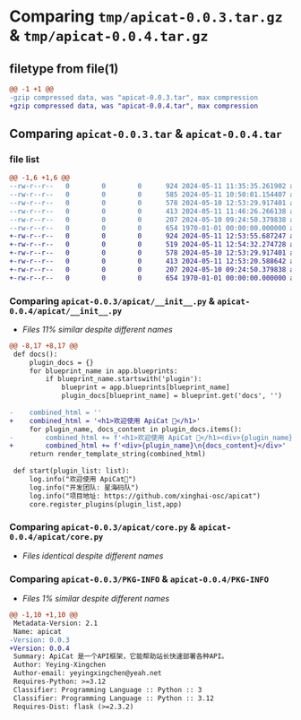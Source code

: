 # Comparing `tmp/apicat-0.0.3.tar.gz` & `tmp/apicat-0.0.4.tar.gz`

## filetype from file(1)

```diff
@@ -1 +1 @@
-gzip compressed data, was "apicat-0.0.3.tar", max compression
+gzip compressed data, was "apicat-0.0.4.tar", max compression
```

## Comparing `apicat-0.0.3.tar` & `apicat-0.0.4.tar`

### file list

```diff
@@ -1,6 +1,6 @@
--rw-r--r--   0        0        0      924 2024-05-11 11:35:35.261902 apicat-0.0.3/apicat/__init__.py
--rw-r--r--   0        0        0      585 2024-05-11 10:50:01.154407 apicat-0.0.3/apicat/config.py
--rw-r--r--   0        0        0      578 2024-05-10 12:53:29.917401 apicat-0.0.3/apicat/core.py
--rw-r--r--   0        0        0      413 2024-05-11 11:46:26.266138 apicat-0.0.3/pyproject.toml
--rw-r--r--   0        0        0      207 2024-05-10 09:24:50.379838 apicat-0.0.3/README.md
--rw-r--r--   0        0        0      654 1970-01-01 00:00:00.000000 apicat-0.0.3/PKG-INFO
+-rw-r--r--   0        0        0      924 2024-05-11 12:53:55.687247 apicat-0.0.4/apicat/__init__.py
+-rw-r--r--   0        0        0      519 2024-05-11 12:54:32.274728 apicat-0.0.4/apicat/config.py
+-rw-r--r--   0        0        0      578 2024-05-10 12:53:29.917401 apicat-0.0.4/apicat/core.py
+-rw-r--r--   0        0        0      413 2024-05-11 12:53:20.588642 apicat-0.0.4/pyproject.toml
+-rw-r--r--   0        0        0      207 2024-05-10 09:24:50.379838 apicat-0.0.4/README.md
+-rw-r--r--   0        0        0      654 1970-01-01 00:00:00.000000 apicat-0.0.4/PKG-INFO
```

### Comparing `apicat-0.0.3/apicat/__init__.py` & `apicat-0.0.4/apicat/__init__.py`

 * *Files 11% similar despite different names*

```diff
@@ -8,17 +8,17 @@
 def docs():
     plugin_docs = {}
     for blueprint_name in app.blueprints:
         if blueprint_name.startswith('plugin'):
             blueprint = app.blueprints[blueprint_name]
             plugin_docs[blueprint_name] = blueprint.get('docs', '')
     
-    combined_html = ''
+    combined_html = '<h1>欢迎使用 ApiCat 🎉</h1>'
     for plugin_name, docs_content in plugin_docs.items():
-        combined_html += f'<h1>欢迎使用 ApiCat 🎉</h1><div>{plugin_name}\n{docs_content}</div>'
+        combined_html += f'<div>{plugin_name}\n{docs_content}</div>'
     return render_template_string(combined_html)
 
 def start(plugin_list: list):
     log.info("欢迎使用 ApiCat🎉")
     log.info("开发团队: 星海码队")
     log.info("项目地址: https://github.com/xinghai-osc/apicat")
     core.register_plugins(plugin_list,app)
```

### Comparing `apicat-0.0.3/apicat/core.py` & `apicat-0.0.4/apicat/core.py`

 * *Files identical despite different names*

### Comparing `apicat-0.0.3/PKG-INFO` & `apicat-0.0.4/PKG-INFO`

 * *Files 1% similar despite different names*

```diff
@@ -1,10 +1,10 @@
 Metadata-Version: 2.1
 Name: apicat
-Version: 0.0.3
+Version: 0.0.4
 Summary: ApiCat 是一个API框架，它能帮助站长快速部署各种API。
 Author: Yeying-Xingchen
 Author-email: yeyingxingchen@yeah.net
 Requires-Python: >=3.12
 Classifier: Programming Language :: Python :: 3
 Classifier: Programming Language :: Python :: 3.12
 Requires-Dist: flask (>=2.3.2)
```

